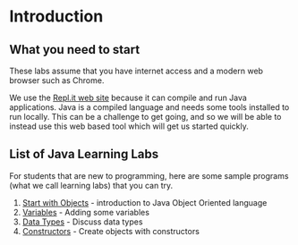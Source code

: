 # Introduction

## What you need to start

These labs assume that you have internet access and a modern web browser such as Chrome.

We use the [Repl.it web site](https://repl.it/) because it can compile and run Java applications.  Java is a compiled language and needs some tools installed to run locally.  This can be a challenge to get going, and so we will be able to instead use this web based tool which will get us started quickly.

## List of Java Learning Labs
For students that are new to programming, here are some sample programs (what we call learning labs) that you can try.

1. [Start with Objects](./01-objects.md) - introduction to Java Object Oriented language
2. [Variables](./02-variables.md) - Adding some variables
4. [Data Types](./03-datatypes.md) - Discuss data types
5. [Constructors](./04-constructors.md) - Create objects with constructors

